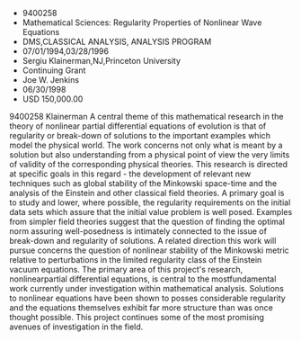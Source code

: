 
* 9400258
* Mathematical Sciences: Regularity Properties of Nonlinear Wave Equations
* DMS,CLASSICAL ANALYSIS, ANALYSIS PROGRAM
* 07/01/1994,03/28/1996
* Sergiu Klainerman,NJ,Princeton University
* Continuing Grant
* Joe W. Jenkins
* 06/30/1998
* USD 150,000.00

9400258 Klainerman A central theme of this mathematical research in the theory
of nonlinear partial differential equations of evolution is that of regularity
or break-down of solutions to the important examples which model the physical
world. The work concerns not only what is meant by a solution but also
understanding from a physical point of view the very limits of validity of the
corresponding physical theories. This research is directed at specific goals in
this regard - the development of relevant new techniques such as global
stability of the Minkowski space-time and the analysis of the Einstein and other
classical field theories. A primary goal is to study and lower, where possible,
the regularity requirements on the initial data sets which assure that the
initial value problem is well posed. Examples from simpler field theories
suggest that the question of finding the optimal norm assuring well-posedness is
intimately connected to the issue of break-down and regularity of solutions. A
related direction this work will pursue concerns the question of nonlinear
stability of the Minkowski metric relative to perturbations in the limited
regularity class of the Einstein vacuum equations. The primary area of this
project's research, nonlinearpartial differential equations, is central to the
mostfundamental work currently under investigation within mathematical analysis.
Solutions to nonlinear equations have been shown to posses considerable
regularity and the equations themselves exhibit far more structure than was once
thought possible. This project continues some of the most promising avenues of
investigation in the field.
